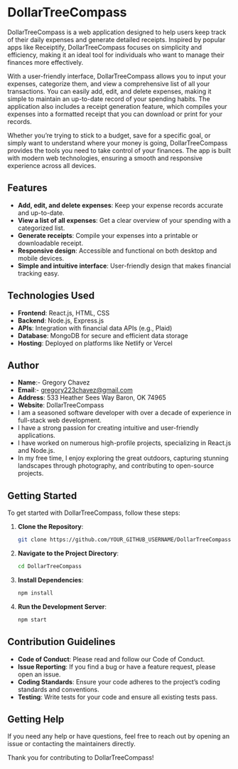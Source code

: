 # DollarTreeCompass

DollarTreeCompass is a web application designed to help users keep track of their daily expenses and generate detailed receipts. Inspired by popular apps like Receiptify, DollarTreeCompass focuses on simplicity and efficiency, making it an ideal tool for individuals who want to manage their finances more effectively. 

With a user-friendly interface, DollarTreeCompass allows you to input your expenses, categorize them, and view a comprehensive list of all your transactions. You can easily add, edit, and delete expenses, making it simple to maintain an up-to-date record of your spending habits. The application also includes a receipt generation feature, which compiles your expenses into a formatted receipt that you can download or print for your records.

Whether you’re trying to stick to a budget, save for a specific goal, or simply want to understand where your money is going, DollarTreeCompass provides the tools you need to take control of your finances. The app is built with modern web technologies, ensuring a smooth and responsive experience across all devices.

## Features
- **Add, edit, and delete expenses**: Keep your expense records accurate and up-to-date.
- **View a list of all expenses**: Get a clear overview of your spending with a categorized list.
- **Generate receipts**: Compile your expenses into a printable or downloadable receipt.
- **Responsive design**: Accessible and functional on both desktop and mobile devices.
- **Simple and intuitive interface**: User-friendly design that makes financial tracking easy.

## Technologies Used

- **Frontend**: React.js, HTML, CSS
- **Backend**: Node.js, Express.js
- **APIs**: Integration with financial data APIs (e.g., Plaid)
- **Database**: MongoDB for secure and efficient data storage
- **Hosting**: Deployed on platforms like Netlify or Vercel

## Author

- **Name**:- Gregory Chavez
- **Email**:- gregory223chavez@gmail.com
- **Address**: 533 Heather Sees Way Baron, OK 74965
- **Website**: DollarTreeCompass
- I am a seasoned software developer with over a decade of experience in full-stack web development.
- I have a strong passion for creating intuitive and user-friendly applications.
- I have worked on numerous high-profile projects, specializing in React.js and Node.js.
- In my free time, I enjoy exploring the great outdoors, capturing stunning landscapes through photography, and contributing to open-source projects.

## Getting Started

To get started with DollarTreeCompass, follow these steps:

1. **Clone the Repository**:
   ```bash
   git clone https://github.com/YOUR_GITHUB_USERNAME/DollarTreeCompass.git
2. **Navigate to the Project Directory**:
   ```bash
   cd DollarTreeCompass
3. **Install Dependencies**:
   ```bash
   npm install
4. **Run the Development Server**:
   ```bash
   npm start

## Contribution Guidelines
- **Code of Conduct**: Please read and follow our Code of Conduct.
- **Issue Reporting**: If you find a bug or have a feature request, please open an issue.
- **Coding Standards**: Ensure your code adheres to the project’s coding standards and conventions.
- **Testing**: Write tests for your code and ensure all existing tests pass.

## Getting Help
If you need any help or have questions, feel free to reach out by opening an issue or contacting the maintainers directly.

Thank you for contributing to DollarTreeCompass!
